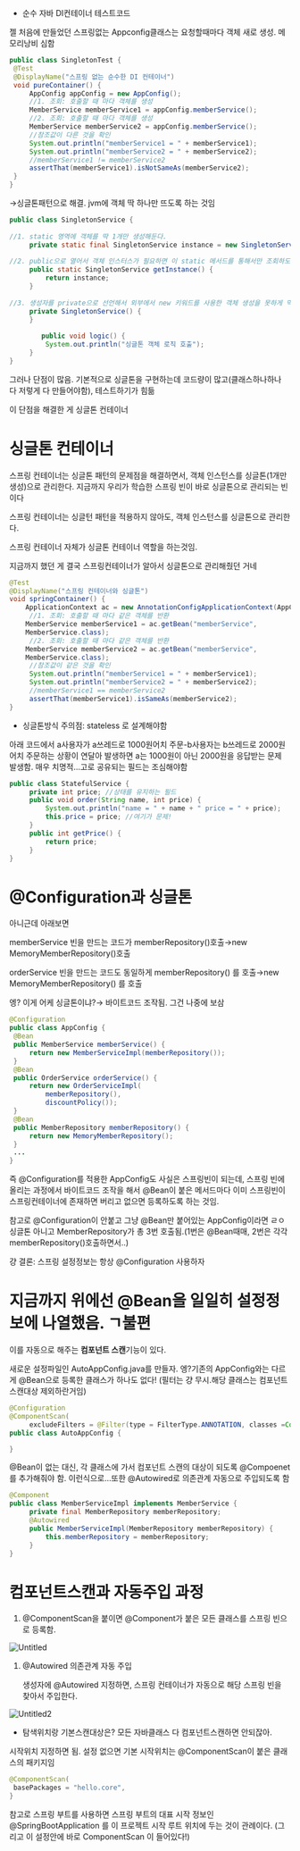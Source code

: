 - 순수 자바 DI컨테이너 테스트코드

젤 처음에 만들었던 스프링없는 Appconfig클래스는 요청할때마다 객체 새로 생성. 메모리낭비 심함

```java
public class SingletonTest {
 @Test
 @DisplayName("스프링 없는 순수한 DI 컨테이너")
 void pureContainer() {
	 AppConfig appConfig = new AppConfig();
	 //1. 조회: 호출할 때 마다 객체를 생성
	 MemberService memberService1 = appConfig.memberService();
	 //2. 조회: 호출할 때 마다 객체를 생성
	 MemberService memberService2 = appConfig.memberService();
	 //참조값이 다른 것을 확인
	 System.out.println("memberService1 = " + memberService1);
	 System.out.println("memberService2 = " + memberService2);
	 //memberService1 != memberService2
	 assertThat(memberService1).isNotSameAs(memberService2);
 }
}
```

→싱글톤패턴으로 해결. jvm에 객체 딱 하나만 뜨도록 하는 것임

```java
public class SingletonService {
	 
//1. static 영역에 객체를 딱 1개만 생성해둔다.
	 private static final SingletonService instance = new SingletonService();
	 
//2. public으로 열어서 객체 인스터스가 필요하면 이 static 메서드를 통해서만 조회하도록허용한다.
	 public static SingletonService getInstance() {
		 return instance;
	 }
	 
//3. 생성자를 private으로 선언해서 외부에서 new 키워드를 사용한 객체 생성을 못하게 막는다.
	 private SingletonService() {
	 }
	 
		public void logic() {
		 System.out.println("싱글톤 객체 로직 호출");
	 }
}
```

그러나 단점이 많음. 기본적으로 싱글톤을 구현하는데 코드량이 많고(클래스하나하나 다 저렇게 다 만들어야함), 테스트하기가 힘듦

이 단점을 해결한 게 싱글톤 컨테이너

# 싱글톤 컨테이너

스프링 컨테이너는 싱글톤 패턴의 문제점을 해결하면서, 객체 인스턴스를 싱글톤(1개만 생성)으로 관리한다.
지금까지 우리가 학습한 스프링 빈이 바로 싱글톤으로 관리되는 빈이다

스프링 컨테이너는 싱글턴 패턴을 적용하지 않아도, 객체 인스턴스를 싱글톤으로 관리한다.

스프링 컨테이너 자체가 싱글톤 컨테이너 역할을 하는것임.

지금까지 했던 게 결국 스프링컨테이너가 알아서 싱글톤으로 관리해줬던 거네

```java
@Test
@DisplayName("스프링 컨테이너와 싱글톤")
void springContainer() {
	ApplicationContext ac = new AnnotationConfigApplicationContext(AppConfig.class);
	 //1. 조회: 호출할 때 마다 같은 객체를 반환
	MemberService memberService1 = ac.getBean("memberService",
	MemberService.class);
	 //2. 조회: 호출할 때 마다 같은 객체를 반환
	MemberService memberService2 = ac.getBean("memberService",
	MemberService.class);
	 //참조값이 같은 것을 확인
	 System.out.println("memberService1 = " + memberService1);
	 System.out.println("memberService2 = " + memberService2);
	 //memberService1 == memberService2
	 assertThat(memberService1).isSameAs(memberService2);
}
```

- 싱글톤방식 주의점: stateless 로 설계해야함

아래 코드에서 a사용자가 a쓰레드로 1000원어치 주문-b사용자는 b쓰레드로 2000원어치 주문하는 상황이 연달아 발생하면 a는 1000원이 아닌 2000원을 응답받는 문제 발생함. 매우 치명적...고로 공유되는 필드는 조심해야함

```java
public class StatefulService {
	 private int price; //상태를 유지하는 필드
	 public void order(String name, int price) {
		 System.out.println("name = " + name + " price = " + price);
		 this.price = price; //여기가 문제!
	 }
	 public int getPrice() {
		 return price;
	 }
}
```

# @Configuration과 싱글톤

아니근데 아래보면 

memberService 빈을 만드는 코드가 memberRepository()호출→new MemoryMemberRepository()호출

orderService 빈을 만드는 코드도 동일하게 memberRepository() 를 호출→new MemoryMemberRepository() 를 호출

엥? 이게 어케 싱글톤이냐?→ 바이트코드 조작됨. 그건 나중에 보삼

```java
@Configuration
public class AppConfig {
 @Bean
 public MemberService memberService() {
	 return new MemberServiceImpl(memberRepository());
 }
 @Bean
 public OrderService orderService() {
	 return new OrderServiceImpl(
		 memberRepository(),
		 discountPolicy());
 }
 @Bean
 public MemberRepository memberRepository() {
	 return new MemoryMemberRepository();
 }
 ...
}
```

즉 @Configuration를 적용한 AppConfig도 사실은 스프링빈이 되는데, 스프링 빈에 올리는 과정에서 바이트코드 조작을 해서 @Bean이 붙은 메서드마다 이미 스프링빈이 스프링컨테이너에 존재하면 버리고 없으면 등록하도록 하는 것임. 

참고로 @Configuration이 안붙고 그냥 @Bean만 붙어있는 AppConfig이라면 ㄹㅇ싱글톤 아니고 MemberRepository가 총 3번 호출됨.(1번은 @Bean때매, 2번은 각각 memberRepository()호출하면서..)

걍 결론: 스프링 설정정보는 항상 @Configuration 사용하자

# 지금까지 위에선 @Bean을 일일히 설정정보에 나열했음. ㄱ불편

이를 자동으로 해주는 **컴포넌트 스캔**기능이 있다.

새로운 설정파일인 AutoAppConfig.java를 만들자. 엥?기존의 AppConfig와는 다르게 @Bean으로 등록한 클래스가 하나도 없다! (필터는 걍 무시.해당 클래스는 컴포넌트 스캔대상 제외하란거임)

```java
@Configuration
@ComponentScan(
	 excludeFilters = @Filter(type = FilterType.ANNOTATION, classes =Configuration.class))
public class AutoAppConfig {

}
```

@Bean이 없는 대신, 각 클래스에 가서 컴포넌트 스캔의 대상이 되도록 @Compoenet를 추가해줘야 함. 이런식으로...또한 @Autowired로 의존관계 자동으로 주입되도록 함

```java
@Component
public class MemberServiceImpl implements MemberService {
	 private final MemberRepository memberRepository;
	 @Autowired
	 public MemberServiceImpl(MemberRepository memberRepository) {
		 this.memberRepository = memberRepository;
	 }
}
```

# 컴포넌트스캔과 자동주입 과정

1. @ComponentScan을 붙이면 @Component가 붙은 모든 클래스를 스프링 빈으로 등록함.

![Untitled](https://user-images.githubusercontent.com/78577071/134769638-1e26ee00-76ad-417d-8a9a-06425b629f7c.png)

1. @Autowired 의존관계 자동 주입 

    생성자에 @Autowired 지정하면, 스프링 컨테이너가 자동으로 해당 스프링 빈을 찾아서 주입한다.

![Untitled2](https://user-images.githubusercontent.com/78577071/134769645-68046674-ed41-4a5b-81b2-503511b08155.png)

- 탐색위치랑 기본스캔대상은? 모든 자바클래스 다 컴포넌트스캔하면 안되잖아.

시작위치 지정하면 됨. 설정 없으면 기본 시작위치는 @ComponentScan이 붙은 클래스의 패키지임

```java
@ComponentScan(
 basePackages = "hello.core",
}
```

참고로 스프링 부트를 사용하면 스프링 부트의 대표 시작 정보인 @SpringBootApplication 를 이 프로젝트 시작 루트 위치에 두는 것이 관례이다. (그리고 이 설정안에 바로 ComponentScan 이 들어있다!)
